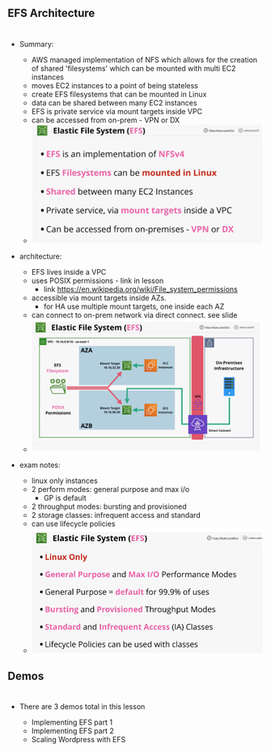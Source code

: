 ## EFS Architecture

#

- Summary:

  - AWS managed implementation of NFS which allows for the creation of shared 'filesystems' which can be mounted with multi EC2 instances
  - moves EC2 instances to a point of being stateless
  - create EFS filesystems that can be mounted in Linux
  - data can be shared between many EC2 instances
  - EFS is private service via mount targets inside VPC
  - can be accessed from on-prem - VPN or DX
  - ![EFS summary](img/efssum.png)

- architecture:

  - EFS lives inside a VPC
  - uses POSIX permissions - link in lesson
    - link https://en.wikipedia.org/wiki/File_system_permissions
  - accessible via mount targets inside AZs.
    - for HA use multiple mount targets, one inside each AZ
  - can connect to on-prem network via direct connect. see slide
  - ![efs arch](img/efsarch.png)

- exam notes:
  - linux only instances
  - 2 perform modes: general purpose and max i/o
    - GP is default
  - 2 throughput modes: bursting and provisioned
  - 2 storage classes: infrequent access and standard
  - can use lifecycle policies
  - ![efs lifecycle exam notes](img/efslifecycle.png)

## Demos

#

- There are 3 demos total in this lesson

  - Implementing EFS part 1
  - Implementing EFS part 2
  - Scaling Wordpress with EFS
